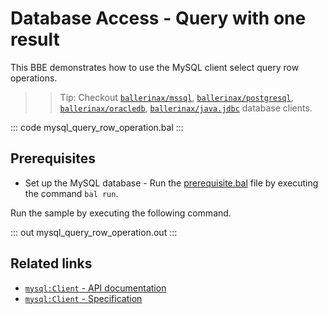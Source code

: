 # Database Access - Query with one result

This BBE demonstrates how to use the MySQL client select query row operations. 

>> Tip: Checkout [`ballerinax/mssql`](https://central.ballerina.io/ballerinax/mssql), [`ballerinax/postgresql`](https://central.ballerina.io/ballerinax/postgresql), [`ballerinax/oracledb`](https://central.ballerina.io/ballerinax/oracledb), [`ballerinax/java.jdbc`](https://central.ballerina.io/ballerinax/java.jdbc) database clients.

::: code mysql_query_row_operation.bal :::

## Prerequisites
- Set up the MySQL database - Run the [prerequisite.bal](https://github.com/ballerina-platform/ballerina-distribution/blob/master/examples/mysql-query-row-operation/prerequisites/prerequisite.bal) file by executing the command `bal run`.

Run the sample by executing the following command.

::: out mysql_query_row_operation.out :::

## Related links
- [`mysql:Client` - API documentation](https://lib.ballerina.io/ballerinax/mysql/latest/)
- [`mysql:Client` - Specification](https://github.com/ballerina-platform/module-ballerinax-mysql/blob/master/docs/spec/spec.md#2-client)
